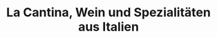 ---
title: "La Cantina, Wein und Spezialitäten aus Italien"
url: /muenchen/la-cantina-wein-und-spezialitaeten-aus-italien/
shop: Spirituosen
---